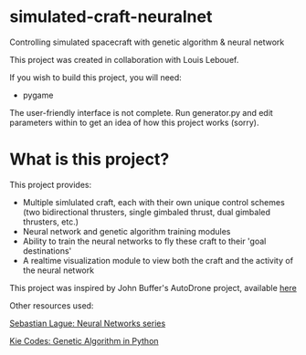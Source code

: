 # simulated-craft-neuralnet
Controlling simulated spacecraft with genetic algorithm &amp; neural network

This project was created in collaboration with Louis Lebouef.

If you wish to build this project, you will need:
- pygame

The user-friendly interface is not complete. Run generator.py and edit parameters within to get an idea of how this project works (sorry).

# What is this project?
This project provides:
- Multiple simlulated craft, each with their own unique control schemes (two bidirectional thrusters, single gimbaled thrust, dual gimbaled thrusters, etc.)
- Neural network and genetic algorithm training modules
- Ability to train the neural networks to fly these craft to their 'goal destinations'
- A realtime visualization module to view both the craft and the activity of the neural network


This project was inspired by John Buffer's AutoDrone project, available [here](https://github.com/johnBuffer/AutoDrone)

Other resources used:

[Sebastian Lague: Neural Networks series](https://www.youtube.com/watch?v=bVQUSndDllU)

[Kie Codes: Genetic Algorithm in Python](https://www.youtube.com/watch?v=nhT56blfRpE)
